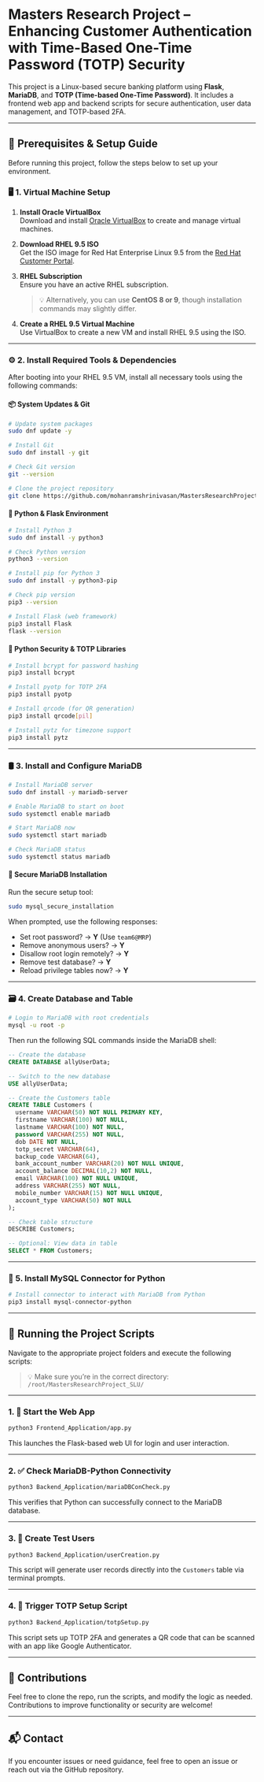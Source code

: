 # Masters Research Project – Enhancing Customer Authentication with Time-Based One-Time Password (TOTP) Security

This project is a Linux-based secure banking platform using **Flask**, **MariaDB**, and **TOTP (Time-based One-Time Password)**. It includes a frontend web app and backend scripts for secure authentication, user data management, and TOTP-based 2FA.

---

## 📌 Prerequisites & Setup Guide

Before running this project, follow the steps below to set up your environment.

### 🖥️ 1. Virtual Machine Setup

1. **Install Oracle VirtualBox**  
   Download and install [Oracle VirtualBox](https://www.virtualbox.org/) to create and manage virtual machines.

2. **Download RHEL 9.5 ISO**  
   Get the ISO image for Red Hat Enterprise Linux 9.5 from the [Red Hat Customer Portal](https://access.redhat.com/downloads).

3. **RHEL Subscription**  
   Ensure you have an active RHEL subscription.  
   > 💡 Alternatively, you can use **CentOS 8 or 9**, though installation commands may slightly differ.

4. **Create a RHEL 9.5 Virtual Machine**  
   Use VirtualBox to create a new VM and install RHEL 9.5 using the ISO.

---

### ⚙️ 2. Install Required Tools & Dependencies

After booting into your RHEL 9.5 VM, install all necessary tools using the following commands:

#### 📦 System Updates & Git

```bash
# Update system packages
sudo dnf update -y

# Install Git
sudo dnf install -y git

# Check Git version
git --version

# Clone the project repository
git clone https://github.com/mohanramshrinivasan/MastersResearchProject_SLU.git
```

#### 🐍 Python & Flask Environment

```bash
# Install Python 3
sudo dnf install -y python3

# Check Python version
python3 --version

# Install pip for Python 3
sudo dnf install -y python3-pip

# Check pip version
pip3 --version

# Install Flask (web framework)
pip3 install Flask
flask --version
```

#### 🔐 Python Security & TOTP Libraries

```bash
# Install bcrypt for password hashing
pip3 install bcrypt

# Install pyotp for TOTP 2FA
pip3 install pyotp

# Install qrcode (for QR generation)
pip3 install qrcode[pil]

# Install pytz for timezone support
pip3 install pytz
```

---

### 🛢️ 3. Install and Configure MariaDB

```bash
# Install MariaDB server
sudo dnf install -y mariadb-server

# Enable MariaDB to start on boot
sudo systemctl enable mariadb

# Start MariaDB now
sudo systemctl start mariadb

# Check MariaDB status
sudo systemctl status mariadb
```

#### 🔐 Secure MariaDB Installation

Run the secure setup tool:

```bash
sudo mysql_secure_installation
```

When prompted, use the following responses:

- Set root password? → **Y** (Use `team6@MRP`)
- Remove anonymous users? → **Y**
- Disallow root login remotely? → **Y**
- Remove test database? → **Y**
- Reload privilege tables now? → **Y**

---

### 🗃️ 4. Create Database and Table

```bash
# Login to MariaDB with root credentials
mysql -u root -p
```

Then run the following SQL commands inside the MariaDB shell:

```sql
-- Create the database
CREATE DATABASE allyUserData;

-- Switch to the new database
USE allyUserData;

-- Create the Customers table
CREATE TABLE Customers (
  username VARCHAR(50) NOT NULL PRIMARY KEY,
  firstname VARCHAR(100) NOT NULL,
  lastname VARCHAR(100) NOT NULL,
  password VARCHAR(255) NOT NULL,
  dob DATE NOT NULL,
  totp_secret VARCHAR(64),
  backup_code VARCHAR(64),
  bank_account_number VARCHAR(20) NOT NULL UNIQUE,
  account_balance DECIMAL(10,2) NOT NULL,
  email VARCHAR(100) NOT NULL UNIQUE,
  address VARCHAR(255) NOT NULL,
  mobile_number VARCHAR(15) NOT NULL UNIQUE,
  account_type VARCHAR(50) NOT NULL
);

-- Check table structure
DESCRIBE Customers;

-- Optional: View data in table
SELECT * FROM Customers;
```

---

### 🔗 5. Install MySQL Connector for Python

```bash
# Install connector to interact with MariaDB from Python
pip3 install mysql-connector-python
```

---

## 🚀 Running the Project Scripts

Navigate to the appropriate project folders and execute the following scripts:

> 💡 Make sure you’re in the correct directory: `/root/MastersResearchProject_SLU/`

---

### 1. 🔧 Start the Web App

```bash
python3 Frontend_Application/app.py
```

This launches the Flask-based web UI for login and user interaction.

---

### 2. ✅ Check MariaDB-Python Connectivity

```bash
python3 Backend_Application/mariaDBConCheck.py
```

This verifies that Python can successfully connect to the MariaDB database.

---

### 3. 👤 Create Test Users

```bash
python3 Backend_Application/userCreation.py
```

This script will generate user records directly into the `Customers` table via terminal prompts.

---

### 4. 🔐 Trigger TOTP Setup Script

```bash
python3 Backend_Application/totpSetup.py
```

This script sets up TOTP 2FA and generates a QR code that can be scanned with an app like Google Authenticator.

---

## 🙌 Contributions

Feel free to clone the repo, run the scripts, and modify the logic as needed. Contributions to improve functionality or security are welcome!

---

## 📬 Contact

If you encounter issues or need guidance, feel free to open an issue or reach out via the GitHub repository.
